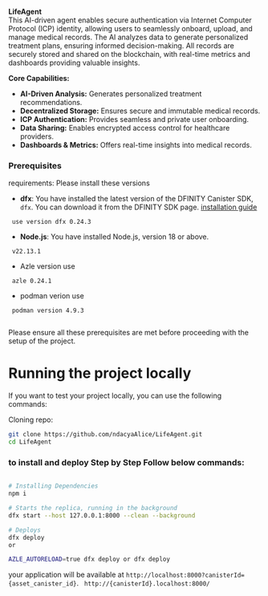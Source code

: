 **LifeAgent**  
This AI-driven agent enables secure authentication via Internet Computer Protocol (ICP) identity, allowing users to seamlessly onboard, upload, and manage medical records. The AI analyzes data to generate personalized treatment plans, ensuring informed decision-making. All records are securely stored and shared on the blockchain, with real-time metrics and dashboards providing valuable insights.  

**Core Capabilities:**  
- **AI-Driven Analysis:** Generates personalized treatment recommendations.  
- **Decentralized Storage:** Ensures secure and immutable medical records.  
- **ICP Authentication:** Provides seamless and private user onboarding.  
- **Data Sharing:** Enables encrypted access control for healthcare providers.  
- **Dashboards & Metrics:** Offers real-time insights into medical records.  




### Prerequisites

requirements: Please install these versions

- **dfx**: You have installed the latest version of the DFINITY Canister SDK, `dfx`. You can download it from the DFINITY SDK page. [installation guide](https://demergent-labs.github.io/azle/get_started.html#installation)

 ```
  use version dfx 0.24.3
 ```
- **Node.js**: You have installed Node.js, version 18 or above.
```
 v22.13.1

```
- Azle version use 
 ```
  azle 0.24.1
 ```

 - podman verion use

 ```
  podman version 4.9.3
  
 ```
Please ensure all these prerequisites are met before proceeding with the setup of the project.

# Running the project locally

If you want to test your project locally, you can use the following commands:

Cloning repo:

```bash
git clone https://github.com/ndacyaAlice/LifeAgent.git
cd LifeAgent
```


### to install and deploy Step by Step Follow below commands:

```bash

# Installing Dependencies
npm i

# Starts the replica, running in the background
dfx start --host 127.0.0.1:8000 --clean --background

# Deploys
dfx deploy
or

AZLE_AUTORELOAD=true dfx deploy or dfx deploy
```

your application will be available at `http://localhost:8000?canisterId={asset_canister_id}`.
` http://{canisterId}.localhost:8000/`






  